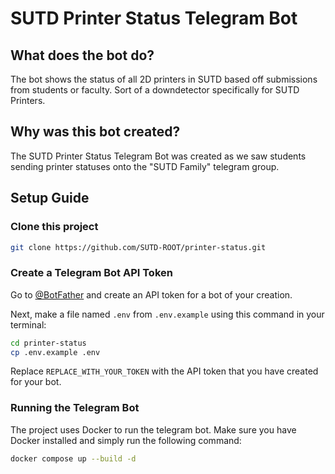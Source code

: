 # SUTD Printer Status Telegram Bot

## What does the bot do?

The bot shows the status of all 2D printers in SUTD based off submissions from students or faculty. Sort of a downdetector specifically for SUTD Printers.

## Why was this bot created?

The SUTD Printer Status Telegram Bot was created as we saw students sending printer statuses onto the "SUTD Family" telegram group.

## Setup Guide

### Clone this project

```bash
git clone https://github.com/SUTD-ROOT/printer-status.git
```

### Create a Telegram Bot API Token

Go to [@BotFather](https://t.me/botfather) and create an API token for a bot of your creation.

Next, make a file named `.env` from `.env.example` using this command in your terminal:

```bash
cd printer-status
cp .env.example .env
```

Replace `REPLACE_WITH_YOUR_TOKEN` with the API token that you have created for your bot.

### Running the Telegram Bot

The project uses Docker to run the telegram bot. Make sure you have Docker installed and simply run the following command:

```bash
docker compose up --build -d
```
